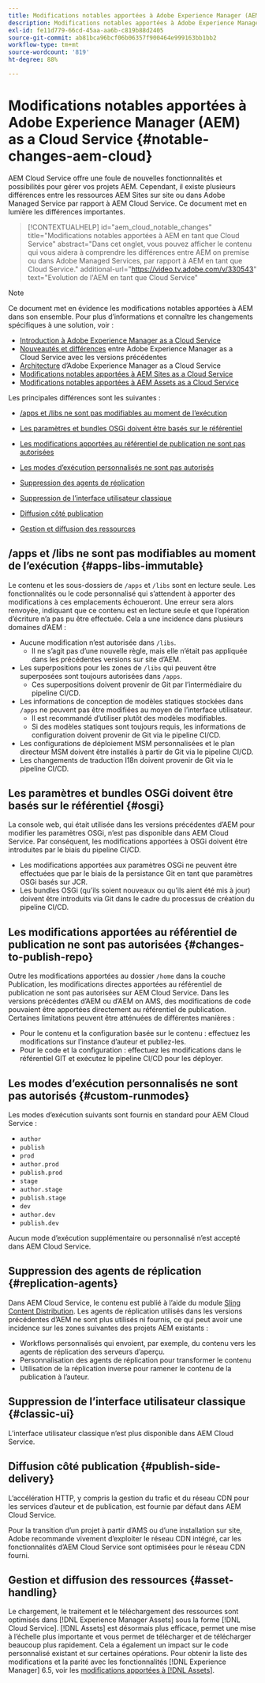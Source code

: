 ```yaml
---
title: Modifications notables apportées à Adobe Experience Manager (AEM) as a Cloud Service
description: Modifications notables apportées à Adobe Experience Manager (AEM) as a Cloud Service
exl-id: fe11d779-66cd-45aa-aa6b-c819b88d2405
source-git-commit: ab81bca96bcf06b06357f900464e999163bb1bb2
workflow-type: tm+mt
source-wordcount: '819'
ht-degree: 88%

---
```


# Modifications notables apportées à Adobe Experience Manager (AEM) as a Cloud Service {#notable-changes-aem-cloud}

AEM Cloud Service offre une foule de nouvelles fonctionnalités et possibilités pour gérer vos projets AEM. Cependant, il existe plusieurs différences entre les ressources AEM Sites sur site ou dans Adobe Managed Service par rapport à AEM Cloud Service. Ce document met en lumière les différences importantes.

>[!CONTEXTUALHELP]
>id="aem_cloud_notable_changes"
>title="Modifications notables apportées à AEM en tant que Cloud Service"
>abstract="Dans cet onglet, vous pouvez afficher le contenu qui vous aidera à comprendre les différences entre AEM on premise ou dans Adobe Managed Services, par rapport à AEM en tant que Cloud Service."
>additional-url="https://video.tv.adobe.com/v/330543" text="Evolution de l&#39;AEM en tant que Cloud Service"


>[!NOTE]
>Ce document met en évidence les modifications notables apportées à AEM dans son ensemble. Pour plus d’informations et connaître les changements spécifiques à une solution, voir :
>
>* [Introduction à Adobe Experience Manager as a Cloud Service](/help/overview/introduction.md)
>* [Nouveautés et différences](/help/overview/what-is-new-and-different.md) entre Adobe Experience Manager as a Cloud Service avec les versions précédentes
>* [Architecture](/help/overview/architecture.md) d’Adobe Experience Manager as a Cloud Service
>* [Modifications notables apportées à AEM Sites as a Cloud Service](/help/sites-cloud/sites-cloud-changes.md)
>* [Modifications notables apportées à AEM Assets as a Cloud Service](/help/assets/assets-cloud-changes.md)


Les principales différences sont les suivantes :

* [/apps et /libs ne sont pas modifiables au moment de l’exécution](#apps-libs-immutable)

* [Les paramètres et bundles OSGi doivent être basés sur le référentiel](#osgi)

* [Les modifications apportées au référentiel de publication ne sont pas autorisées](#changes-to-publish-repo)

* [Les modes d’exécution personnalisés ne sont pas autorisés](#custom-runmodes)

* [Suppression des agents de réplication](#replication-agents)

* [Suppression de l’interface utilisateur classique](#classic-ui)

* [Diffusion côté publication](#publish-side-delivery)

* [Gestion et diffusion des ressources](#asset-handling)

## /apps et /libs ne sont pas modifiables au moment de l’exécution {#apps-libs-immutable}

Le contenu et les sous-dossiers de `/apps` et `/libs` sont en lecture seule. Les fonctionnalités ou le code personnalisé qui s’attendent à apporter des modifications à ces emplacements échoueront. Une erreur sera alors renvoyée, indiquant que ce contenu est en lecture seule et que l’opération d’écriture n’a pas pu être effectuée. Cela a une incidence dans plusieurs domaines d’AEM :

* Aucune modification n’est autorisée dans `/libs`.
   * Il ne s’agit pas d’une nouvelle règle, mais elle n’était pas appliquée dans les précédentes versions sur site d’AEM.
* Les superpositions pour les zones de `/libs` qui peuvent être superposées sont toujours autorisées dans `/apps`.
   * Ces superpositions doivent provenir de Git par l’intermédiaire du pipeline CI/CD.
* Les informations de conception de modèles statiques stockées dans `/apps` ne peuvent pas être modifiées au moyen de l’interface utilisateur.
   * Il est recommandé d’utiliser plutôt des modèles modifiables.
   * Si des modèles statiques sont toujours requis, les informations de configuration doivent provenir de Git via le pipeline CI/CD.
* Les configurations de déploiement MSM personnalisées et le plan directeur MSM doivent être installés à partir de Git via le pipeline CI/CD.
* Les changements de traduction I18n doivent provenir de Git via le pipeline CI/CD.

## Les paramètres et bundles OSGi doivent être basés sur le référentiel {#osgi}

La console web, qui était utilisée dans les versions précédentes d’AEM pour modifier les paramètres OSGi, n’est pas disponible dans AEM Cloud Service. Par conséquent, les modifications apportées à OSGi doivent être introduites par le biais du pipeline CI/CD.

* Les modifications apportées aux paramètres OSGi ne peuvent être effectuées que par le biais de la persistance Git en tant que paramètres OSGi basés sur JCR.
* Les bundles OSGi (qu’ils soient nouveaux ou qu’ils aient été mis à jour) doivent être introduits via Git dans le cadre du processus de création du pipeline CI/CD.

## Les modifications apportées au référentiel de publication ne sont pas autorisées {#changes-to-publish-repo}

Outre les modifications apportées au dossier `/home` dans la couche Publication, les modifications directes apportées au référentiel de publication ne sont pas autorisées sur AEM Cloud Service. Dans les versions précédentes d’AEM ou d’AEM on AMS, des modifications de code pouvaient être apportées directement au référentiel de publication. Certaines limitations peuvent être atténuées de différentes manières :

* Pour le contenu et la configuration basée sur le contenu : effectuez les modifications sur l’instance d’auteur et publiez-les.
* Pour le code et la configuration : effectuez les modifications dans le référentiel GIT et exécutez le pipeline CI/CD pour les déployer.

## Les modes d’exécution personnalisés ne sont pas autorisés {#custom-runmodes}

Les modes d’exécution suivants sont fournis en standard pour AEM Cloud Service :

* `author`
* `publish`
* `prod`
* `author.prod`
* `publish.prod`
* `stage`
* `author.stage`
* `publish.stage`
* `dev`
* `author.dev`
* `publish.dev`

Aucun mode d’exécution supplémentaire ou personnalisé n’est accepté dans AEM Cloud Service.

## Suppression des agents de réplication {#replication-agents}

Dans AEM Cloud Service, le contenu est publié à l’aide du module [Sling Content Distribution](https://sling.apache.org/documentation/bundles/content-distribution.html). Les agents de réplication utilisés dans les versions précédentes d’AEM ne sont plus utilisés ni fournis, ce qui peut avoir une incidence sur les zones suivantes des projets AEM existants :

* Workflows personnalisés qui envoient, par exemple, du contenu vers les agents de réplication des serveurs d’aperçu.
* Personnalisation des agents de réplication pour transformer le contenu
* Utilisation de la réplication inverse pour ramener le contenu de la publication à l’auteur.

## Suppression de l’interface utilisateur classique {#classic-ui}

L’interface utilisateur classique n’est plus disponible dans AEM Cloud Service.

## Diffusion côté publication {#publish-side-delivery}

L’accélération HTTP, y compris la gestion du trafic et du réseau CDN pour les services d’auteur et de publication, est fournie par défaut dans AEM Cloud Service.

Pour la transition d’un projet à partir d’AMS ou d’une installation sur site, Adobe recommande vivement d’exploiter le réseau CDN intégré, car les fonctionnalités d’AEM Cloud Service sont optimisées pour le réseau CDN fourni.

## Gestion et diffusion des ressources {#asset-handling}

Le chargement, le traitement et le téléchargement des ressources sont optimisés dans [!DNL Experience Manager Assets] sous la forme [!DNL Cloud Service]. [!DNL Assets] est désormais plus efficace, permet une mise à l’échelle plus importante et vous permet de télécharger et de télécharger beaucoup plus rapidement. Cela a également un impact sur le code personnalisé existant et sur certaines opérations. Pour obtenir la liste des modifications et la parité avec les fonctionnalités [!DNL Experience Manager] 6.5, voir les [modifications apportées à [!DNL Assets]](/help/assets/assets-cloud-changes.md).
